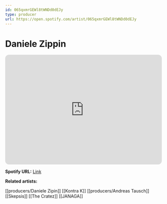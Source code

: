 ```yaml
---
id: 065qxmrGEWl8tWNDd0dEJy
type: producer
url: https://open.spotify.com/artist/065qxmrGEWl8tWNDd0dEJy
---
```

# Daniele Zippin

<iframe style="border-radius:12px" src="https://open.spotify.com/embed/artist/065qxmrGEWl8tWNDd0dEJy" width="100%" height="352" frameBorder="0" allowfullscreen="" allow="autoplay; clipboard-write; encrypted-media; fullscreen; picture-in-picture" loading="lazy"></iframe>

**Spotify URL:** [Link](https://open.spotify.com/artist/065qxmrGEWl8tWNDd0dEJy)

**Related artists:**

[[producers/Daniele Zipin]]
[[Kontra K]]
[[producers/Andreas Tausch]]
[[Skepsis]]
[[The Cratez]]
[[JANAGA]]
